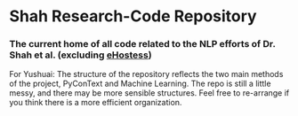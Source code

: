 # Shah Research-Code Repository
### The current home of all code related to the NLP efforts of Dr. Shah et al. (excluding [eHostess](https://github.com/MMontgomeryTaggart/eHostess))

For Yushuai: The structure of the repository reflects the two main methods of the project, PyConText and Machine Learning. The repo is still a little messy, and there may be more sensible structures. Feel free to re-arrange if you think there is a more efficient organization.
